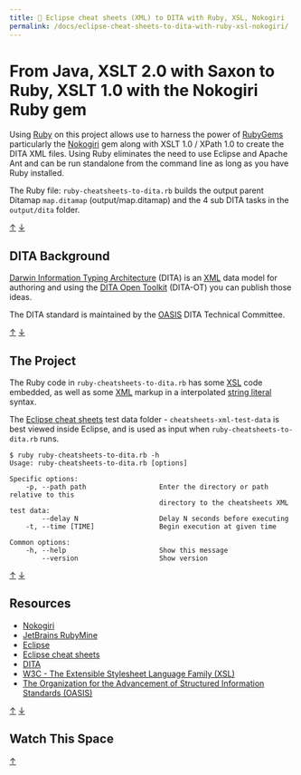 ```yaml
---
title: 📄 Eclipse cheat sheets (XML) to DITA with Ruby, XSL, Nokogiri
permalink: /docs/eclipse-cheat-sheets-to-dita-with-ruby-xsl-nokogiri/
---
```


# From Java, XSLT 2.0 with Saxon to Ruby, XSLT 1.0 with the Nokogiri Ruby gem

Using
[Ruby](http://www.iso.org/iso/iso_catalogue/catalogue_tc/catalogue_detail.htm?csnumber=59579)
on this project allows use to harness the power of
[RubyGems](https://rubygems.org/) particularly the
[Nokogiri](http://www.nokogiri.org/) gem along with XSLT 1.0 / XPath 1.0 to
create the DITA XML files. Using Ruby eliminates the need to use Eclipse and
Apache Ant and can be run standalone from the command line as long as you have
Ruby installed.

The Ruby file: `ruby-cheatsheets-to-dita.rb` builds the output parent Ditamap
`map.ditamap` (output/map.ditamap) and the 4 sub DITA tasks in the `output/dita`
folder.

[&#8593;](<#eclipse-cheat-sheets-(xml)-to-dita-with-ruby-xsl-nokogiri>)
[&#8595;](#watch-this-space)

## DITA Background

[Darwin Information Typing Architecture](https://en.wikipedia.org/wiki/Darwin_Information_Typing_Architecture)
(DITA) is an [XML](https://en.wikipedia.org/wiki/XML) data model for authoring
and using the [DITA Open Toolkit](http://www.dita-ot.org/) (DITA-OT) you can
publish those ideas.

The DITA standard is maintained by the [OASIS](https://www.oasis-open.org/) DITA
Technical Committee.

[&#8593;](<#eclipse-cheat-sheets-(xml)-to-dita-with-ruby-xsl-nokogiri>)
[&#8595;](#watch-this-space)

## The Project

The Ruby code in `ruby-cheatsheets-to-dita.rb` has some
[XSL](https://en.wikipedia.org/wiki/XSL) code embedded, as well as some
[XML](https://en.wikipedia.org/wiki/XML) markup in a interpolated
[string literal](http://ruby-doc.org/core-2.2.0/doc/syntax/literals_rdoc.html)
syntax.

The
[Eclipse cheat sheets](https://www.oracle.com/technical-resources/articles/enterprise-architecture/eclipse-cheat-sheets.html)
test data folder - `cheatsheets-xml-test-data` is best viewed inside Eclipse,
and is used as input when `ruby-cheatsheets-to-dita.rb` runs.

```
$ ruby ruby-cheatsheets-to-dita.rb -h
Usage: ruby-cheatsheets-to-dita.rb [options]

Specific options:
    -p, --path path                  Enter the directory or path relative to this
                                     directory to the cheatsheets XML test data: 
        --delay N                    Delay N seconds before executing
    -t, --time [TIME]                Begin execution at given time

Common options:
    -h, --help                       Show this message
        --version                    Show version
```

[&#8593;](<#eclipse-cheat-sheets-(xml)-to-dita-with-ruby-xsl-nokogiri>)
[&#8595;](#watch-this-space)

## Resources

- [Nokogiri](http://www.nokogiri.org/)
- [JetBrains RubyMine](https://www.jetbrains.com/ruby/)
- [Eclipse](https://eclipse.org/)
- [Eclipse cheat sheets](https://www.oracle.com/technical-resources/articles/enterprise-architecture/eclipse-cheat-sheets.html)
- [DITA](https://en.wikipedia.org/wiki/Darwin_Information_Typing_Architecture)
- [W3C - The Extensible Stylesheet Language Family (XSL)](http://www.w3.org/Style/XSL/)
- [The Organization for the Advancement of Structured Information Standards (OASIS)](<https://en.wikipedia.org/wiki/OASIS_(organization)>)

[&#8593;](<#eclipse-cheat-sheets-(xml)-to-dita-with-ruby-xsl-nokogiri>)
[&#8595;](#watch-this-space)

## Watch This Space

[&#8593;](<#eclipse-cheat-sheets-(xml)-to-dita-with-ruby-xsl-nokogiri>)
